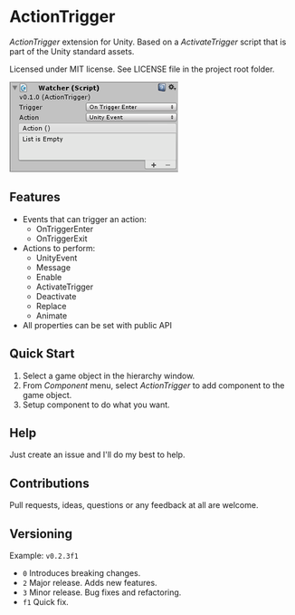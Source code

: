 ﻿# ActionTrigger

*ActionTrigger* extension for Unity. Based on a *ActivateTrigger* script that is part of the Unity standard assets.

Licensed under MIT license. See LICENSE file in the project root folder.

![ActionTrigger](/Resources/cover_screenshot.png?raw=true)

## Features

* Events that can trigger an action:
    * OnTriggerEnter
	* OnTriggerExit
* Actions to perform:
    * UnityEvent
	* Message
	* Enable
	* ActivateTrigger
	* Deactivate
	* Replace
	* Animate
* All properties can be set with public API

## Quick Start

1. Select a game object in the hierarchy window.
2. From *Component* menu, select *ActionTrigger* to add component to the game object.
3. Setup component to do what you want.

## Help

Just create an issue and I'll do my best to help.

## Contributions

Pull requests, ideas, questions or any feedback at all are welcome.

## Versioning

Example: `v0.2.3f1`

- `0` Introduces breaking changes.
- `2` Major release. Adds new features.
- `3` Minor release. Bug fixes and refactoring.
- `f1` Quick fix.
